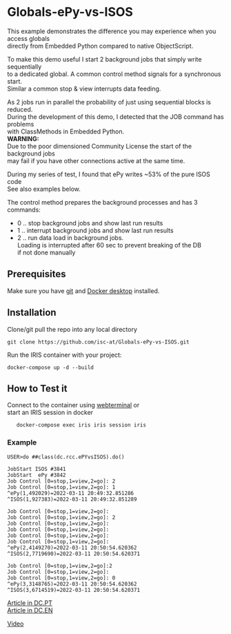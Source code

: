 
# Globals-ePy-vs-ISOS
This example demonstrates the difference you may experience when you access globals   
directly from Embedded Python compared to native ObjectScript.   

To make this demo useful I start 2 background jobs that simply write sequentially   
to a dedicated global. A common control method signals for a synchronous start.   
Similar a common stop & view interrupts data feeding.   

As 2 jobs run in parallel the probability of just using sequential blocks is reduced.    
During the development of this demo, I detected that the JOB command has problems   
with ClassMethods in Embedded Python.    
**WARNING:**     
Due to the poor dimensioned Community License the start of the background jobs     
may fail if you have other connections active at the same time. 

During my series of test, I found that ePy writes ~53% of the pure ISOS code   
See also examples below.   

The control method prepares the background processes and has 3 commands:   
- 0 .. stop background jobs and show last run results
- 1 .. interrupt background jobs and show last run results
- 2 .. run data load in background jobs.   
Loading is interrupted after 60 sec to prevent breaking of the DB  
if not done manually

## Prerequisites
Make sure you have [git](https://git-scm.com/book/en/v2/Getting-Started-Installing-Git) and [Docker desktop](https://www.docker.com/products/docker-desktop) installed.

## Installation 
Clone/git pull the repo into any local directory
```
git clone https://github.com/isc-at/Globals-ePy-vs-ISOS.git
```
Run the IRIS container with your project: 
```
docker-compose up -d --build
```
## How to Test it
Connect to the container using [webterminal](http://localhost:52773/terminal/?ns=USER) or    
start an IRIS session in docker
```
   docker-compose exec iris iris session iris
``` 
### Example
```
USER>do ##class(dc.rcc.ePYvsISOS).do()

JobStart ISOS #3841
JobStart  ePy #3842
Job Control [0=stop,1=view,2=go]: 2
Job Control [0=stop,1=view,2=go]: 1
^ePy(1,492029)=2022-03-11 20:49:32.851286
^ISOS(1,927383)=2022-03-11 20:49:32.851289

Job Control [0=stop,1=view,2=go]:
Job Control [0=stop,1=view,2=go]: 2
Job Control [0=stop,1=view,2=go]:
Job Control [0=stop,1=view,2=go]:
Job Control [0=stop,1=view,2=go]:
Job Control [0=stop,1=view,2=go]:
^ePy(2,4149270)=2022-03-11 20:50:54.620362
^ISOS(2,7719690)=2022-03-11 20:50:54.620371

Job Control [0=stop,1=view,2=go]:2
Job Control [0=stop,1=view,2=go]:
Job Control [0=stop,1=view,2=go]: 0
^ePy(3,3148765)=2022-03-11 20:50:54.620362
^ISOS(3,6714519)=2022-03-11 20:50:54.620371
```

[Article in DC.PT](https://pt.community.intersystems.com/post/globals-comparar-embedded-python-e-objectscript)     
[Article in DC.EN](https://community.intersystems.com/post/compare-global-write-epy-vs-isoscos) 

[Video](https://youtu.be/SUVrHidHpmg)
